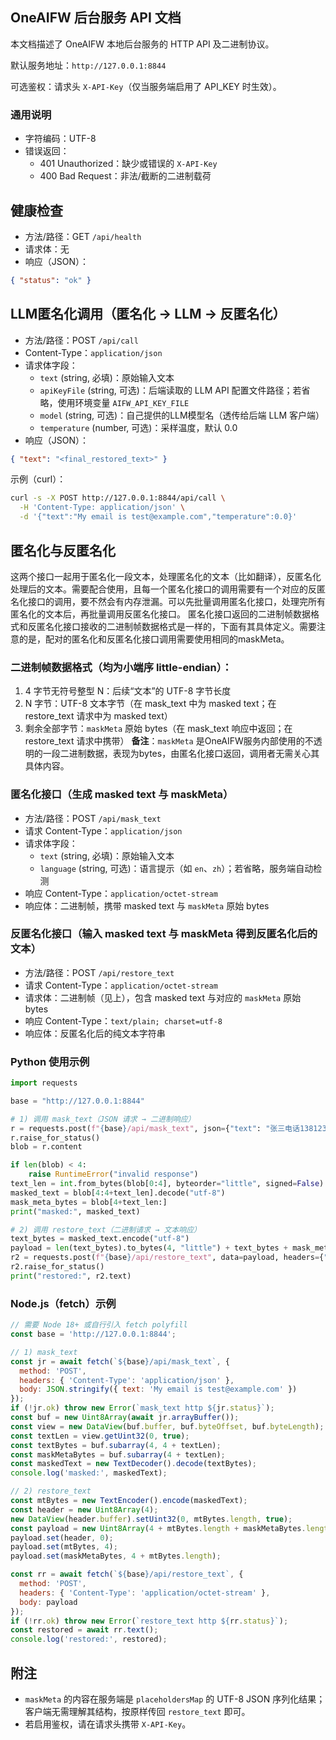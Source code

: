 ## OneAIFW 后台服务 API 文档

本文档描述了 OneAIFW 本地后台服务的 HTTP API 及二进制协议。

默认服务地址：`http://127.0.0.1:8844`

可选鉴权：请求头 `X-API-Key`（仅当服务端启用了 API_KEY 时生效）。

### 通用说明
- 字符编码：UTF-8
- 错误返回：
  - 401 Unauthorized：缺少或错误的 `X-API-Key`
  - 400 Bad Request：非法/截断的二进制载荷

## 健康检查
- 方法/路径：GET `/api/health`
- 请求体：无
- 响应（JSON）：
```json
{ "status": "ok" }
```

## LLM匿名化调用（匿名化 → LLM → 反匿名化）
- 方法/路径：POST `/api/call`
- Content-Type：`application/json`
- 请求体字段：
  - `text` (string, 必填)：原始输入文本
  - `apiKeyFile` (string, 可选)：后端读取的 LLM API 配置文件路径；若省略，使用环境变量 `AIFW_API_KEY_FILE`
  - `model` (string, 可选)：自己提供的LLM模型名（透传给后端 LLM 客户端）
  - `temperature` (number, 可选)：采样温度，默认 0.0
- 响应（JSON）：
```json
{ "text": "<final_restored_text>" }
```

示例（curl）：
```bash
curl -s -X POST http://127.0.0.1:8844/api/call \
  -H 'Content-Type: application/json' \
  -d '{"text":"My email is test@example.com","temperature":0.0}'
```

## 匿名化与反匿名化

这两个接口一起用于匿名化一段文本，处理匿名化的文本（比如翻译），反匿名化处理后的文本。需要配合使用，且每一个匿名化接口的调用需要有一个对应的反匿名化接口的调用，要不然会有内存泄漏。可以先批量调用匿名化接口，处理完所有匿名化的文本后，再批量调用反匿名化接口。
匿名化接口返回的二进制帧数据格式和反匿名化接口接收的二进制帧数据格式是一样的，下面有其具体定义。需要注意的是，配对的匿名化和反匿名化接口调用需要使用相同的maskMeta。

### 二进制帧数据格式（均为小端序 little-endian）：
1) 4 字节无符号整型 N：后续“文本”的 UTF-8 字节长度
2) N 字节：UTF-8 文本字节（在 mask_text 中为 masked text；在 restore_text 请求中为 masked text）
3) 剩余全部字节：`maskMeta` 原始 bytes（在 mask_text 响应中返回；在 restore_text 请求中携带）
**备注**：`maskMeta` 是OneAIFW服务内部使用的不透明的一段二进制数据，表现为bytes，由匿名化接口返回，调用者无需关心其具体内容。

### 匿名化接口（生成 masked text 与 maskMeta）
- 方法/路径：POST `/api/mask_text`
- 请求 Content-Type：`application/json`
- 请求体字段：
  - `text` (string, 必填)：原始输入文本
  - `language` (string, 可选)：语言提示（如 `en`、`zh`）；若省略，服务端自动检测
- 响应 Content-Type：`application/octet-stream`
- 响应体：二进制帧，携带 masked text 与 `maskMeta` 原始 bytes

### 反匿名化接口（输入 masked text 与 maskMeta 得到反匿名化后的文本）
- 方法/路径：POST `/api/restore_text`
- 请求 Content-Type：`application/octet-stream`
- 请求体：二进制帧（见上），包含 masked text 与对应的 `maskMeta` 原始 bytes
- 响应 Content-Type：`text/plain; charset=utf-8`
- 响应体：反匿名化后的纯文本字符串

### Python 使用示例
```python
import requests

base = "http://127.0.0.1:8844"

# 1) 调用 mask_text（JSON 请求 → 二进制响应）
r = requests.post(f"{base}/api/mask_text", json={"text": "张三电话13812345678", "language": "zh"})
r.raise_for_status()
blob = r.content

if len(blob) < 4:
    raise RuntimeError("invalid response")
text_len = int.from_bytes(blob[0:4], byteorder="little", signed=False)
masked_text = blob[4:4+text_len].decode("utf-8")
mask_meta_bytes = blob[4+text_len:]
print("masked:", masked_text)

# 2) 调用 restore_text（二进制请求 → 文本响应）
text_bytes = masked_text.encode("utf-8")
payload = len(text_bytes).to_bytes(4, "little") + text_bytes + mask_meta_bytes
r2 = requests.post(f"{base}/api/restore_text", data=payload, headers={"Content-Type": "application/octet-stream"})
r2.raise_for_status()
print("restored:", r2.text)
```

### Node.js（fetch）示例
```js
// 需要 Node 18+ 或自行引入 fetch polyfill
const base = 'http://127.0.0.1:8844';

// 1) mask_text
const jr = await fetch(`${base}/api/mask_text`, {
  method: 'POST',
  headers: { 'Content-Type': 'application/json' },
  body: JSON.stringify({ text: 'My email is test@example.com' })
});
if (!jr.ok) throw new Error(`mask_text http ${jr.status}`);
const buf = new Uint8Array(await jr.arrayBuffer());
const view = new DataView(buf.buffer, buf.byteOffset, buf.byteLength);
const textLen = view.getUint32(0, true);
const textBytes = buf.subarray(4, 4 + textLen);
const maskMetaBytes = buf.subarray(4 + textLen);
const maskedText = new TextDecoder().decode(textBytes);
console.log('masked:', maskedText);

// 2) restore_text
const mtBytes = new TextEncoder().encode(maskedText);
const header = new Uint8Array(4);
new DataView(header.buffer).setUint32(0, mtBytes.length, true);
const payload = new Uint8Array(4 + mtBytes.length + maskMetaBytes.length);
payload.set(header, 0);
payload.set(mtBytes, 4);
payload.set(maskMetaBytes, 4 + mtBytes.length);

const rr = await fetch(`${base}/api/restore_text`, {
  method: 'POST',
  headers: { 'Content-Type': 'application/octet-stream' },
  body: payload
});
if (!rr.ok) throw new Error(`restore_text http ${rr.status}`);
const restored = await rr.text();
console.log('restored:', restored);
```

## 附注
- `maskMeta` 的内容在服务端是 `placeholdersMap` 的 UTF-8 JSON 序列化结果；客户端无需理解其结构，按原样传回 `restore_text` 即可。
- 若启用鉴权，请在请求头携带 `X-API-Key`。

